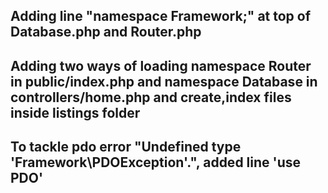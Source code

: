 ## Adding line "namespace Framework;" at top of Database.php and Router.php 
## Adding two ways of loading namespace Router in public/index.php and namespace Database in controllers/home.php and create,index files inside listings folder
## To tackle pdo error "Undefined type 'Framework\PDOException'.", added line 'use PDO'
